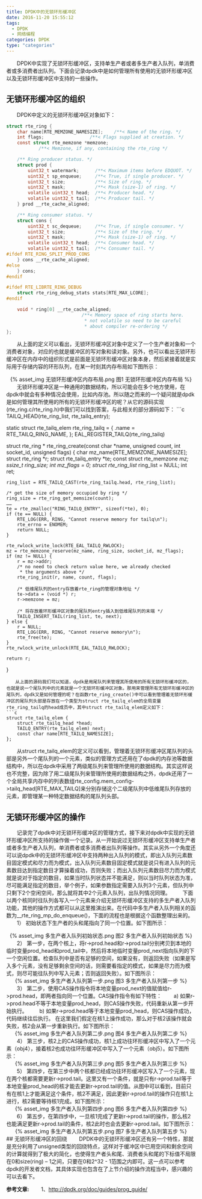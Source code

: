 ```yaml
---
title: DPDK中的无锁环形缓冲区
date: 2016-11-20 15:55:12
tags: 
  - DPDK
  - 网络编程
categories: DPDK
type: "categories"
---
```


　　DPDK中实现了无锁环形缓冲区，支持单生产者或者多生产者入队列，单消费者或多消费者出队列。<!-- more -->下面会记录dpdk中是如何管理所有使用的无锁环形缓冲区以及无锁环形缓冲区中支持的一些操作。
## 无锁环形缓冲区的组织
　　DPDK中定义的无锁环形缓冲区对象如下：
```c
struct rte_ring {
	char name[RTE_MEMZONE_NAMESIZE];    /**< Name of the ring. */
	int flags;                 /**< Flags supplied at creation. */
	const struct rte_memzone *memzone;
			/**< Memzone, if any, containing the rte_ring */

	/** Ring producer status. */
	struct prod {
		uint32_t watermark;      /**< Maximum items before EDQUOT. */
		uint32_t sp_enqueue;     /**< True, if single producer. */
		uint32_t size;           /**< Size of ring. */
		uint32_t mask;           /**< Mask (size-1) of ring. */
		volatile uint32_t head;  /**< Producer head. */
		volatile uint32_t tail;  /**< Producer tail. */
	} prod __rte_cache_aligned;

	/** Ring consumer status. */
	struct cons {
		uint32_t sc_dequeue;     /**< True, if single consumer. */
		uint32_t size;           /**< Size of the ring. */
		uint32_t mask;           /**< Mask (size-1) of ring. */
		volatile uint32_t head;  /**< Consumer head. */
		volatile uint32_t tail;  /**< Consumer tail. */
#ifdef RTE_RING_SPLIT_PROD_CONS
	} cons __rte_cache_aligned;
#else
	} cons;
#endif

#ifdef RTE_LIBRTE_RING_DEBUG
	struct rte_ring_debug_stats stats[RTE_MAX_LCORE];
#endif

	void * ring[0] __rte_cache_aligned; 
	                        /**< Memory space of ring starts here.
	                         * not volatile so need to be careful
	                         * about compiler re-ordering */
};
```
　　从上面的定义可以看出，无锁环形缓冲区对象中定义了一个生产者对象和一个消费者对象，对应的也就是缓冲区的写对象和读对象。另外，也可以看出无锁环形缓冲区在内存中的组织形式是前面是无锁环形缓冲区对象本身，然后紧接着就是实际用于存储内容的环形队列，在某一时刻其内存布局如下图所示：
 <div align="center"> {% asset_img 无锁环形缓冲区内存布局.png 图1 无锁环形缓冲区内存布局 %} </div>
　　无锁环形缓冲区是一种通用的数据结构，所以可能会在多个地方使用，在dpdk中就会有多种情况会使用，比如内存池。所以随之而来的一个疑问就是dpdk是如何管理其所使用的所有的无锁环形缓冲区的呢？从它的源码实现(rte_ring.c/rte_ring.h)中我们可以找到答案，与此相关的部分源码如下：
```c
TAILQ_HEAD(rte_ring_list, rte_tailq_entry);

static struct rte_tailq_elem rte_ring_tailq = {
	.name = RTE_TAILQ_RING_NAME,
};
EAL_REGISTER_TAILQ(rte_ring_tailq)

struct rte_ring *
rte_ring_create(const char *name, unsigned count, int socket_id,
		unsigned flags)
{
	char mz_name[RTE_MEMZONE_NAMESIZE];
	struct rte_ring *r;
	struct rte_tailq_entry *te;
	const struct rte_memzone *mz;
	ssize_t ring_size;
	int mz_flags = 0;
	struct rte_ring_list* ring_list = NULL;
	int ret;

	ring_list = RTE_TAILQ_CAST(rte_ring_tailq.head, rte_ring_list);

	/* get the size of memory occupied by ring */
	ring_size = rte_ring_get_memsize(count);
	……
	te = rte_zmalloc("RING_TAILQ_ENTRY", sizeof(*te), 0);
	if (te == NULL) {
		RTE_LOG(ERR, RING, "Cannot reserve memory for tailq\n");
		rte_errno = ENOMEM;
		return NULL;
	}

	rte_rwlock_write_lock(RTE_EAL_TAILQ_RWLOCK);
	mz = rte_memzone_reserve(mz_name, ring_size, socket_id, mz_flags);
	if (mz != NULL) {
		r = mz->addr;
		/* no need to check return value here, we already checked 
		 * the arguments above */
		rte_ring_init(r, name, count, flags);

		/* 低维尾队列的entry存放着rte_ring的管理对象地址 */
		te->data = (void *) r;
		r->memzone = mz;

		/* 将存放着环形缓冲区对象的尾队列entry插入到低维尾队列的末端 */
		TAILQ_INSERT_TAIL(ring_list, te, next);
	} else {
		r = NULL;
		RTE_LOG(ERR, RING, "Cannot reserve memory\n");
		rte_free(te);
	}
	rte_rwlock_write_unlock(RTE_EAL_TAILQ_RWLOCK);

	return r;
}
```
　　从上面的源码我们可以知道，dpdk是用尾队列来管理其所使用的所有无锁环形缓冲区的，也就是说一个尾队列中的元素就是一个无锁环形缓冲区对象。那用来管理所有无锁环形缓冲区的尾队列，dpdk又是如何管理的呢？在函数rte_ring_create()中可以看到管理着无锁环形缓冲区的尾队列头部是存放在一个类型为struct rte_tailq_elem的全局变量rte_ring_tailq的head成员中，其中struct rte_tailq_elem定义如下：
```c
struct rte_tailq_elem {
	struct rte_tailq_head *head;
	TAILQ_ENTRY(rte_tailq_elem) next;
	const char name[RTE_TAILQ_NAMESIZE];
};
```
　　从struct rte_tailq_elem的定义可以看到，管理着无锁环形缓冲区尾队列的头部是另外一个尾队列的一个元素，类似的管理方式还用在了dpdk的内存池等数据结构中，所以在dpdk中采用了两级尾队列来管理所使用的数据结构。其实这样说也不完整，因为除了用二级尾队列来管理所使用的数据结构之外，dpdk还用了一个全局共享内存中的列表数组rte_config.mem_config->tailq_head[RTE_MAX_TAILQ]来分别存储这个二级尾队列中低维尾队列存放的元素，即管理某一种特定数据结构的尾队列头部。
## 无锁环形缓冲区的操作
　　记录完了dpdk中对无锁环形缓冲区的管理方式，接下来对dpdk中实现的无锁环形缓冲区所支持的操作做一个记录。从一开始说过无锁环形缓冲区支持单生产者或者多生产者入队列，单消费者或多消费者出队列等操作。其实从另外一个角度还可以说dpdk中的无锁环形缓冲区中支持两种出入队列的模式，即出入队列元素数目固定模式和尽力而为模式，出入队列元素数目固定模式就是说只有进入队列的元素数目达到指定数目才算操着成功，否则失败；而出入队列元素数目尽力而为模式就是说对于指定的数目，如果当时队列状态并不能满足，则以当时队列状态为准，尽可能满足指定的数目，举个例子，如果参数指定需要入队列3个元素，但队列中只剩下2个空闲空间，那么就将其中2个元素入队列，出队列情况同理。
　　下面以两个核同时往队列各写入一个元素来介绍无锁环形缓冲区支持的多生产者入队列功能，其他的操作方式都可以从这里推演出来。在代码中多生产者入队列相关的函数为__rte_ring_mp_do_enqueue()，下面的流程也是根据这个函数整理出来的。
　　1）	初始状态下生产者的头和尾指向了同一个位置。如下图所示：
<div align="center"> {% asset_img 多生产者入队列初始状态.png 图2 多生产者入队列初始状态 %} </div>
　　2）	第一步，在两个核上，将r->prod.head和r->prod.tail分别拷贝到本地的临时变量prod_head和prod_tail中，然后将本地临时变量prod_next指向队列的下一个空闲位置。检查队列中是否有足够的空间，如果没有，则返回失败（如果是写入多个元素，没有足够剩余空间的话，则需要看指定的模式，如果是尽力而为模式，则尽可能往队列中写入元素；否则返回失败）。如下图所示：
<div align="center"> {% asset_img 多生产者入队列第一步.png 图3 多生产者入队列第一步 %} </div>
　　3）	第二步，使用CAS操作指令将本地变量prod_next的值赋值给r->prod.head，即两者指向同一个位置。CAS操作指令有如下特性：
　　a)	如果r->prod.head不等于本地变量prod_head，则CAS操作失败，代码重新从第一步开始执行。
　　b)	如果r->prod.head等于本地变量prod_head，则CAS操作成功，代码继续往后执行。
在这里我们假定在核1上操作成功，那么对于核2该操作就会失败，核2会从第一步重新执行。如下图所示：
<div align="center"> {% asset_img 多生产者入队列第二步.png 图4 多生产者入队列第二步 %} </div>
　　4）	第三步，核2上的CAS操作成功，核1上成功往环形缓冲区中写入了一个元素（obj4），接着核2也成功往环形缓冲区中写入了一个元素（obj5）。如下图所示：
<div align="center"> {% asset_img 多生产者入队列第三步.png 图5 多生产者入队列第三步 %} </div>
　　5）	第四步，在第三步中两个核都已经成功往环形缓冲区写入了一个元素，现在两个核都需要更新r->prod.tail。这里又有一个条件，就是只有r->prod.tail等于本地变量prod_head的核才能去更新r->prod.tail的值。从图中可以看到，目前只有在核1上才能满足这个条件，核2不满足，因此更新r->prod.tail的操作只在核1上进行，核2需要等待核1完成。如下图所示：
<div align="center"> {% asset_img 多生产者入队列第四步.png 图6 多生产者入队列第四步 %} </div>
　　6）	第五步，在第四步中，一旦核1完成了更新r->prod.tail的操作，那么核2也能满足更新r->prod.tail的条件，核2此时也会去更新r->prod.tail。如下图所示：
<div align="center"> {% asset_img 多生产者入队列第五步.png 图7 多生产者入队列第五步 %} </div>
## 无锁环形缓冲区的回绕
　　DPDK中的无锁环形缓冲区还有另一个特性，那就是充分利用了unsigned类型的回绕特点，这样对于缓冲区中已用空间和剩余空间的计算就得到了极大的简化，也使得生产者头和尾、消费者头和尾的下标值不局限在0和size(ring) – 1之间，只要在0和2^32 - 1范围之内即可。这一点可以参考dpdk的开发者文档，其具体实现也包含在了上节介绍的操作流程当中，感兴趣的可以去看下。

**参考文章:**
　　1、http://dpdk.org/doc/guides/prog_guide/

